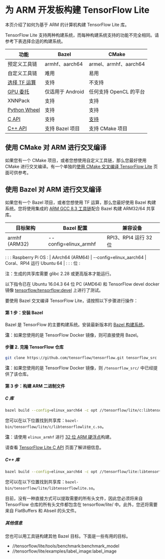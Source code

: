 # 为 ARM 开发板构建 TensorFlow Lite

本页介绍了如何为基于 ARM 的计算机构建 TensorFlow Lite 库。

TensorFlow Lite 支持两种构建系统，而每种构建系统支持的功能不完全相同。请参考下表选择合适的构建系统。

功能 | Bazel | CMake
--- | --- | ---
预定义工具链 | armhf、aarch64 | armel、armhf、aarch64
自定义工具链 | 难用 | 易用
[选择 TF 运算](https://www.tensorflow.org/lite/guide/ops_select) | 支持 | 不支持
[GPU 委托](https://www.tensorflow.org/lite/performance/gpu) | 仅适用于 Android | 任何支持 OpenCL 的平台
XNNPack | 支持 | 支持
[Python Wheel](https://www.tensorflow.org/lite/guide/build_cmake_pip) | 支持 | 支持
[C API](https://github.com/tensorflow/tensorflow/blob/master/tensorflow/lite/c/README.md) | 支持 | [支持](https://www.tensorflow.org/lite/guide/build_cmake#build_tensorflow_lite_c_library)
[C++ API](https://www.tensorflow.org/lite/guide/inference#load_and_run_a_model_in_c) | 支持 Bazel 项目 | 支持 CMake 项目

## 使用 CMake 对 ARM 进行交叉编译

如果您有一个 CMake 项目，或者您想使用自定义工具链，那么您最好使用 CMake 进行交叉编译。有一个单独的[使用 CMake 交叉编译 TensorFlow Lite](https://www.tensorflow.org/lite/guide/build_cmake_arm) 页面可供参考。

## 使用 Bazel 对 ARM 进行交叉编译

如果您有一个 Bazel 项目，或者您想使用 TF 运算，那么您最好使用 Bazel 构建系统。您将使用集成的 [ARM GCC 8.3 工具链](https://github.com/tensorflow/tensorflow/tree/master/tensorflow/tools/toolchains/embedded/arm-linux)配合 Bazel 构建 ARM32/64 共享库。

| 目标架构        | Bazel 配置              | 兼容设备                   |
| --------------- | ----------------------- | -------------------------- |
| armhf (ARM32)   | --config=elinux_armhf   | RPI3、RPI4 运行 32 位      |
:                 :                         : Raspberry Pi OS            :
| AArch64 (ARM64) | --config=elinux_aarch64 | Coral、RPI4 运行 Ubuntu 64 |
:                 :                         : 位                         :

注：生成的共享库需要 glibc 2.28 或更高版本才能运行。

以下指令已在 Ubuntu 16.04.3 64 位 PC (AMD64) 和 TensorFlow devel docker 镜像 [tensorflow/tensorflow:devel](https://hub.docker.com/r/tensorflow/tensorflow/tags/) 上进行了测试。

要使用 Bazel 交叉编译 TensorFlow Lite，请按照以下步骤进行操作：

#### 第 1 步：安装 Bazel

Bazel 是 TensorFlow 的主要构建系统。安装最新版本的 [Bazel 构建系统](https://bazel.build/versions/master/docs/install.html)。

**注**：如果您使用的是 TensorFlow Docker 镜像，则可直接使用 Bazel。

#### 步骤 2. 克隆 TensorFlow 仓库

```sh
git clone https://github.com/tensorflow/tensorflow.git tensorflow_src
```

**注**：如果您使用的是 TensorFlow Docker 镜像，则 `/tensorflow_src/` 中已经提供了该仓库。

#### 第 3 步：构建 ARM 二进制文件

##### C 库

```bash
bazel build --config=elinux_aarch64 -c opt //tensorflow/lite/c:libtensorflowlite_c.so
```

您可以在以下位置找到共享库：`bazel-bin/tensorflow/lite/c/libtensorflowlite_c.so`。

**注**：请使用 `elinux_armhf` 进行 [32 位 ARM 硬浮点](https://wiki.debian.org/ArmHardFloatPort)构建。

请查看 [TensorFlow Lite C API](https://github.com/tensorflow/tensorflow/blob/master/tensorflow/lite/c/README.md) 页面了解详细信息。

##### C++ 库

```bash
bazel build --config=elinux_aarch64 -c opt //tensorflow/lite:libtensorflowlite.so
```

您可以在以下位置找到共享库：`bazel-bin/tensorflow/lite/libtensorflowlite.so`。

目前，没有一种直接方式可以提取需要的所有头文件，因此您必须将来自 TensorFlow 仓库的所有头文件都包含在 tensorflow/lite/ 中。此外，您还将需要来自 FlatBuffers 和 Abseil 的头文件。

##### 其他信息

您也可以用工具链构建其他 Bazel 目标。下面是一些有用的目标。

- //tensorflow/lite/tools/benchmark:benchmark_model
- //tensorflow/lite/examples/label_image:label_image
